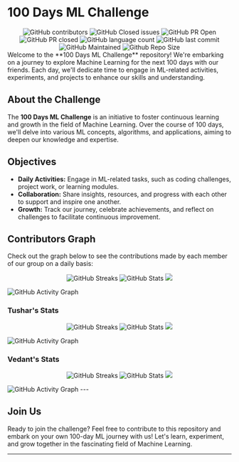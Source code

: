 # 100 Days ML Challenge
<div align='center'>
  <img src="https://img.shields.io/github/contributors/TheNaiveSamosa/100-Days-ML?style=for-the-badge&color=blue" alt="GitHub contributors">
  <img src="https://img.shields.io/github/issues-closed-raw/TheNaiveSamosa/100-Days-ML?style=for-the-badge&color=brightgreen" alt="GitHub Closed issues">
  <img src="https://img.shields.io/github/issues-pr/TheNaiveSamosa/100-Days-ML?style=for-the-badge&color=aqua" alt="GitHub PR Open">
  <img src="https://img.shields.io/github/issues-pr-closed-raw/TheNaiveSamosa/100-Days-ML?style=for-the-badge&color=blue" alt="GitHub PR closed">
  <img src="https://img.shields.io/github/languages/count/TheNaiveSamosa/100-Days-ML?style=for-the-badge&color=brightgreen" alt="GitHub language count">
  <img src="https://img.shields.io/github/last-commit/TheNaiveSamosa/100-Days-ML?style=for-the-badge&color=blue" alt="GitHub last commit">
  <img src="https://img.shields.io/badge/Maintained%3F-yes-brightgreen.svg?style=for-the-badge" alt="GitHub Maintained">
  <img src="https://img.shields.io/github/repo-size/TheNaiveSamosa/100-Days-ML?style=for-the-badge&color=aqua" alt="Github Repo Size">
</div>
Welcome to the **100 Days ML Challenge** repository! We're embarking on a journey to explore Machine Learning for the next 100 days with our friends. Each day, we'll dedicate time to engage in ML-related activities, experiments, and projects to enhance our skills and understanding.

## About the Challenge

The **100 Days ML Challenge** is an initiative to foster continuous learning and growth in the field of Machine Learning. Over the course of 100 days, we'll delve into various ML concepts, algorithms, and applications, aiming to deepen our knowledge and expertise.

## Objectives

- **Daily Activities:** Engage in ML-related tasks, such as coding challenges, project work, or learning modules.
- **Collaboration:** Share insights, resources, and progress with each other to support and inspire one another.
- **Growth:** Track our journey, celebrate achievements, and reflect on challenges to facilitate continuous improvement.

## Contributors Graph

Check out the graph below to see the contributions made by each member of our group on a daily basis:

<!--STREAKS and STATS-->
<p align="center">
  <img alt="GitHub Streaks" src="https://github-readme-streak-stats.herokuapp.com/?user=TheNaiveSamosa&theme=dark&card_width=301">
  <img alt="GitHub Stats" src="https://denvercoder1-github-readme-stats.vercel.app/api?username=TheNaiveSamosa&show_icons=true&count_private=true&theme=radical&hide_border=true&bg_color=1F222E&title_color=F85D7F&icon_color=F8D866&card_width=301">
  <a href="https://github.com/TheNaiveSamosa"><img src="https://github-profile-trophy.vercel.app/?username=TheNaiveSamosa"></a>
</p>

<img alt="GitHub Activity Graph" src="https://github-readme-activity-graph.vercel.app/graph?username=TheNaiveSamosa&bg_color=000001&color=ffffff&line=ffffff&point=403d3d&area=true&hide_border=false">

### Tushar's Stats

<!--STREAKS and STATS-->
<p align="center">
  <img alt="GitHub Streaks" src="https://github-readme-streak-stats.herokuapp.com/?user=Tushar-Jagatap&theme=dark&card_width=301">
  <img alt="GitHub Stats" src="https://denvercoder1-github-readme-stats.vercel.app/api?username=Tushar-Jagatap&show_icons=true&count_private=true&theme=radical&hide_border=true&bg_color=1F222E&title_color=F85D7F&icon_color=F8D866&card_width=301">
  <a href="https://github.com/Tushar-Jagatap"><img src="https://github-profile-trophy.vercel.app/?username=Tushar-Jagatap"></a>
</p>

<img alt="GitHub Activity Graph" src="https://github-readme-activity-graph.vercel.app/graph?username=Tushar-Jagatap&bg_color=000001&color=ffffff&line=ffffff&point=403d3d&area=true&hide_border=false">

### Vedant's Stats

<!--STREAKS and STATS-->
<p align="center">
  <img alt="GitHub Streaks" src="https://github-readme-streak-stats.herokuapp.com/?user=vedant4687&theme=dark&card_width=301">
  <img alt="GitHub Stats" src="https://denvercoder1-github-readme-stats.vercel.app/api?username=vedant4687&show_icons=true&count_private=true&theme=radical&hide_border=true&bg_color=1F222E&title_color=F85D7F&icon_color=F8D866&card_width=301">
  <a href="https://github.com/vedant4687"><img src="https://github-profile-trophy.vercel.app/?username=vedant4687"></a>
</p>

<img alt="GitHub Activity Graph" src="https://github-readme-activity-graph.vercel.app/graph?username=vedant4687&bg_color=000001&color=ffffff&line=ffffff&point=403d3d&area=true&hide_border=false">
---

## Join Us

Ready to join the challenge? Feel free to contribute to this repository and embark on your own 100-day ML journey with us! Let's learn, experiment, and grow together in the fascinating field of Machine Learning.

---
